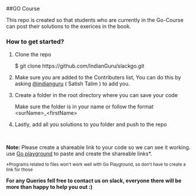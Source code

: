 ##GO Course

<p>This repo is created so that students who are currently in the Go-Course can post their solutions to the exerices in the book.</p>

### How to get started? </h4>
<ol>
  <li><p>Clone the repo</p>
      $ git clone https://github.com/IndianGuru/slackgo.git</li>
  <li><p>Make sure you are added to the Contributers list, You can do this by asking <a  href="http://github.com/IndianGuru">@indianguru</a> ( Satish Talim ) to add you.</p></li>
  <li><p>Create a folder in the root directory where you can save your code</p>
      <p>Make sure the folder is in your name or follow the format &lt;surName&gt;_&lt;firstName&gt;</p>
  </li>
  <li>Lastly, add all you solutions to you folder and push to the repo</li>
</ol>
<br/>
<p><strong> Note:</strong> Please create a shareable link to your code so we can see it working.
<br/> use <a href="https://play.golang.org">Go playground</a> to paste and create the shareable links*.
</p>
<p><small>*Programs related to files won't work well with Go Playground, so don't have to create a link for those</small></p>

<p><strong>For any Queries fell free to contact us on slack, everyone there will be more than happy to help you out :)</strong></p>
